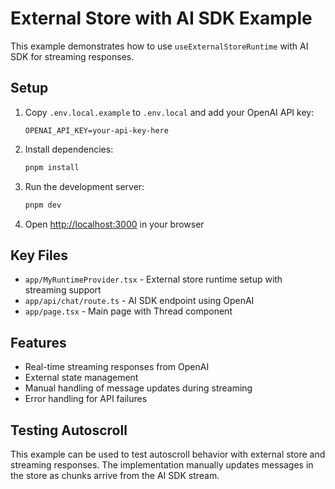 # External Store with AI SDK Example

This example demonstrates how to use `useExternalStoreRuntime` with AI SDK for streaming responses.

## Setup

1. Copy `.env.local.example` to `.env.local` and add your OpenAI API key:
   ```
   OPENAI_API_KEY=your-api-key-here
   ```

2. Install dependencies:
   ```bash
   pnpm install
   ```

3. Run the development server:
   ```bash
   pnpm dev
   ```

4. Open [http://localhost:3000](http://localhost:3000) in your browser

## Key Files

- `app/MyRuntimeProvider.tsx` - External store runtime setup with streaming support
- `app/api/chat/route.ts` - AI SDK endpoint using OpenAI
- `app/page.tsx` - Main page with Thread component

## Features

- Real-time streaming responses from OpenAI
- External state management
- Manual handling of message updates during streaming
- Error handling for API failures

## Testing Autoscroll

This example can be used to test autoscroll behavior with external store and streaming responses. The implementation manually updates messages in the store as chunks arrive from the AI SDK stream.
